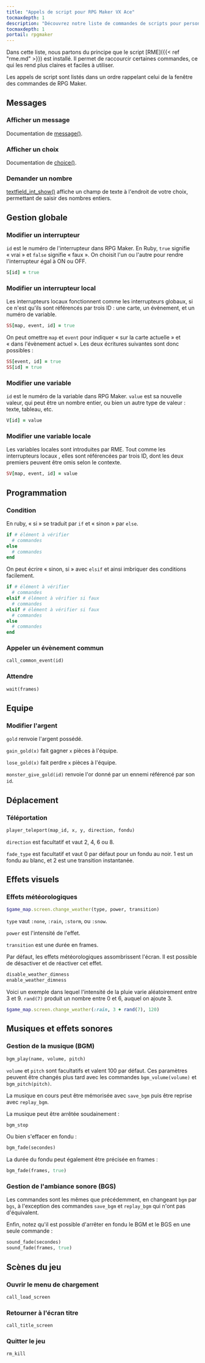 ```yaml
---
title: "Appels de script pour RPG Maker VX Ace"
tocmaxdepth: 1
description: "Découvrez notre liste de commandes de scripts pour personnaliser votre jeu RPG Maker VX Ace avec RME. Ajoutez de nouvelles commandes puissantes à vos évènements."
tocmaxdepth: 1
portail: rpgmaker
---
```


Dans cette liste, nous partons du principe que le script [RME]({{< ref "rme.md" >}}) est installé. Il permet de raccourcir certaines commandes, ce qui les rend plus claires et faciles à utiliser.

Les appels de script sont listés dans un ordre rappelant celui de la fenêtre des commandes de RPG Maker.

## Messages

### Afficher un message

Documentation de [message()](http://rmex.github.io/RMEDoc/#message).

### Afficher un choix

Documentation de [choice()](http://rmex.github.io/RMEDoc/#choice).

### Demander un nombre

[textfield_int_show()](http://rmex.github.io/RMEDoc/#textfield_int_show) affiche un champ de texte à l'endroit de votre choix, permettant de saisir des nombres entiers.

## Gestion globale

### Modifier un interrupteur

`id` est le numéro de l'interrupteur dans RPG Maker. En Ruby, `true` signifie « vrai » et `false` signifie « faux ». On choisit l'un ou l'autre pour rendre l'interrupteur égal à ON ou OFF.

```ruby
S[id] = true
```

### Modifier un interrupteur local

Les interrupteurs locaux fonctionnent comme les interrupteurs globaux, si ce n'est qu'ils sont référencés par trois ID : une carte, un évènement, et un numéro de variable.

```ruby
SS[map, event, id] = true
```

On peut omettre `map` et `event` pour indiquer « sur la carte actuelle » et « dans l'évènement actuel ». Les deux écritures suivantes sont donc possibles :

```ruby
SS[event, id] = true
SS[id] = true
```

### Modifier une variable

`id` est le numéro de la variable dans RPG Maker. `value` est sa nouvelle valeur, qui peut être un nombre entier, ou bien un autre type de valeur : texte, tableau, etc.

```ruby
V[id] = value
```

### Modifier une variable locale

Les variables locales sont introduites par RME. Tout comme les interrupteurs locaux <appeldescriptinterrupteurlocal>, elles sont référencées par trois ID, dont les deux premiers peuvent être omis selon le contexte.

```ruby
SV[map, event, id] = value
```

## Programmation

### Condition

En ruby, « si » se traduit par `if` et « sinon » par `else`.

```ruby
if # élément à vérifier
  # commandes
else
  # commandes
end
```

On peut écrire « sinon, si » avec `elsif` et ainsi imbriquer des conditions facilement.

```ruby
if # élément à vérifier
  # commandes
elsif # élément à vérifier si faux
  # commandes
elsif # élément à vérifier si faux
  # commandes
else
  # commandes
end
```

### Appeler un évènement commun

```ruby
call_common_event(id)
```

### Attendre

```ruby
wait(frames)
```

## Equipe

### Modifier l'argent

`gold` renvoie l'argent possédé.

`gain_gold(x)` fait gagner `x` pièces à l'équipe.

`lose_gold(x)` fait perdre `x` pièces à l'équipe.

`monster_give_gold(id)` renvoie l'or donné par un ennemi référencé par son `id`.

## Déplacement

### Téléportation

```ruby
player_teleport(map_id, x, y, direction, fondu)
```

`direction` est facultatif et vaut 2, 4, 6 ou 8.

`fade_type` est facultatif et vaut 0 par défaut pour un fondu au noir. 1 est un fondu au blanc, et 2 est une transition instantanée.

## Effets visuels

### Effets météorologiques

```ruby
$game_map.screen.change_weather(type, power, transition)
```

`type` vaut `:none`, `:rain`, `:storm`, ou `:snow`.

`power` est l'intensité de l'effet.

`transition` est une durée en frames.

Par défaut, les effets météorologiques assombrissent l'écran. Il est possible de désactiver et de réactiver cet effet.

```ruby
disable_weather_dimness
enable_weather_dimness
```

Voici un exemple dans lequel l'intensité de la pluie varie aléatoirement entre 3 et 9. `rand(7)` produit un nombre entre 0 et 6, auquel on ajoute 3.

```ruby
$game_map.screen.change_weather(:rain, 3 + rand(7), 120)
```

## Musiques et effets sonores

### Gestion de la musique (BGM)

```ruby
bgm_play(name, volume, pitch)
```

`volume` et `pitch` sont facultatifs et valent 100 par défaut. Ces paramètres peuvent être changés plus tard avec les commandes `bgm_volume(volume)` et `bgm_pitch(pitch)`.

La musique en cours peut être mémorisée avec `save_bgm` puis être reprise avec `replay_bgm`.

La musique peut être arrêtée soudainement :

```ruby
bgm_stop
```

Ou bien s'effacer en fondu :

```ruby
bgm_fade(secondes)
```

La durée du fondu peut également être précisée en frames :

```ruby
bgm_fade(frames, true)
```

### Gestion de l'ambiance sonore (BGS)

Les commandes sont les mêmes que précédemment, en changeant `bgm` par `bgs`, à l'exception des commandes `save_bgm` et `replay_bgm` qui n'ont pas d'équivalent.

Enfin, notez qu'il est possible d'arrêter en fondu le BGM et le BGS en une seule commande :

```ruby
sound_fade(secondes)
sound_fade(frames, true)
```

## Scènes du jeu

### Ouvrir le menu de chargement

```ruby
call_load_screen
```

### Retourner à l'écran titre

```ruby
call_title_screen
```

### Quitter le jeu

```ruby
rm_kill
```
